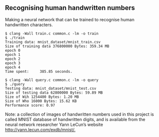 ## Recognising human handwritten numbers

Making a neural network that can be trained to recognise human handwritten characters.

```
$ clang -Wall train.c common.c -lm -o train
$ ./train
Training data: mnist_dataset/mnist_train.csv
Size of training data 376800000 Bytes: 359.34 MB
epoch 0
epoch 1
epoch 2
epoch 3
epoch 4
Time spent:     385.85 seconds.
```

```
$ clang -Wall query.c common.c -lm -o query
$ ./query                                   
Testing data: mnist_dataset/mnist_test.csv
Size of testing data 62800000 Bytes: 59.89 MB
Size of Wih 1254400 Bytes: 1.20 MB
Size of Who 16000 Bytes: 15.62 KB
Performance score: 0.97
```

Note: a collection of images of handwritten numbers used in this project is called MNIST database of handwritten digits, and is available from the neural network researcher Yann LeCun’s website ​http://yann.lecun.com/exdb/mnist/.​




